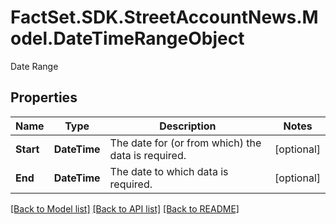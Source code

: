# FactSet.SDK.StreetAccountNews.Model.DateTimeRangeObject
Date Range

## Properties

Name | Type | Description | Notes
------------ | ------------- | ------------- | -------------
**Start** | **DateTime** | The date for (or from which) the data is required.  | [optional] 
**End** | **DateTime** | The date to which data is required.  | [optional] 

[[Back to Model list]](../README.md#documentation-for-models) [[Back to API list]](../README.md#documentation-for-api-endpoints) [[Back to README]](../README.md)

